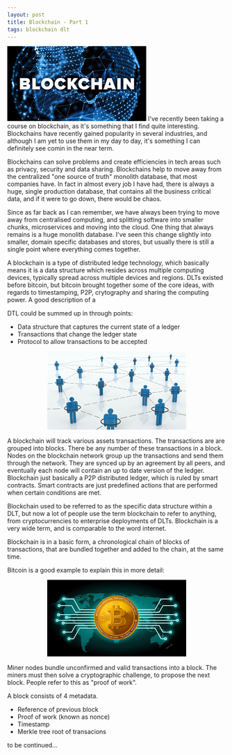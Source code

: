 ```yaml
---
layout: post
title: Blockchain - Part 1
tags: blockchain dlt
---
```


![blockchain](/assets/img/2018-2-16-blockchain/blockchain.jpg)
I've recently been taking a course on blockchain, as it's something that I find quite interesting. Blockchains have recently gained popularity in several industries, and although I am yet to use them in my day to day, it's something I can definitely see comin in the near term.

Blockchains can solve problems and create efficiencies in tech areas such as privacy, security and data sharing. Blockchains help to move away from the centralized "one source of truth" monolith database, that most companies have. In fact in almost every job I have had, there is always a huge, single production database, that contains all the business critical data, and if it were to go down, there would be chaos.

Since as far back as I can remember, we have always been trying to move away from centralised computing, and splitting software into smaller chunks, microservices and moving into the cloud. One thing that always remains is a huge monolith database. I've seen this change slightly into smaller, domain specific databases and stores, but usually there is still a single point where everything comes together.

A blockchain is a type of distributed ledge technology, which basically means it is a data structure which resides across multiple computing devices, typically spread across multiple devices and regions. DLTs existed before bitcoin, but bitcoin brought together some of the core ideas, with regards to timestamping, P2P, crytography and sharing the computing power. A good description of a

DTL could be summed up in through points:

- Data structure that captures the current state of a ledger
- Transactions that change the ledger state
- Protocol to allow transactions to be accepted

<p align="center">
  <img src="/assets/img/2018-2-16-blockchain/p2p.jpg" alt="p2p"/>
</p>

A blockchain will track various assets transactions. The transactions are are grouped into blocks. There be any number of these transactions in a block. Nodes on the blockchain network group up the transactions and send them through the network. They are synced up by an agreement by all peers, and eventually each node will contain an up to date version of the ledger. Blockchain just basically a P2P distributed ledger, which is ruled by smart contracts. Smart contracts are just predefined actions that are performed when certain conditions are met.

Blockchain used to be referred to as the specific data structure within a DLT, but now a lot of people use the term blockchain to refer to anything, from cryptocurrencies to enterprise deployments of DLTs. Blockchain is a very wide term, and is comparable to the word internet.

Blockchain is in a basic form, a chronological chain of blocks of transactions, that are bundled together and added to the chain, at the same time.

Bitcoin is a good example to explain this in more detail:

<p align="center">
  <img src="/assets/img/2018-2-16-blockchain/bitcoin.jpg" alt="bitcoin"/>
</p>

Miner nodes bundle unconfirmed and valid transactions into a block. The miners must then solve a cryptographic challenge, to propose the next block. People refer to this as "proof of work".

A block consists of 4 metadata.
- Reference of previous block
- Proof of work (known as nonce)
- Timestamp
- Merkle tree root of transacions

to be continued...